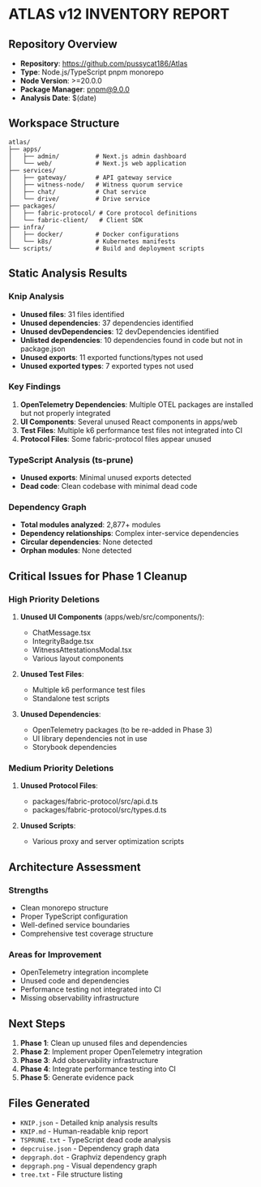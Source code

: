 # ATLAS v12 INVENTORY REPORT

## Repository Overview
- **Repository**: https://github.com/pussycat186/Atlas
- **Type**: Node.js/TypeScript pnpm monorepo
- **Node Version**: >=20.0.0
- **Package Manager**: pnpm@9.0.0
- **Analysis Date**: $(date)

## Workspace Structure
```
atlas/
├── apps/
│   ├── admin/          # Next.js admin dashboard
│   └── web/            # Next.js web application
├── services/
│   ├── gateway/        # API gateway service
│   ├── witness-node/   # Witness quorum service
│   ├── chat/           # Chat service
│   └── drive/          # Drive service
├── packages/
│   ├── fabric-protocol/ # Core protocol definitions
│   └── fabric-client/   # Client SDK
├── infra/
│   ├── docker/         # Docker configurations
│   └── k8s/            # Kubernetes manifests
└── scripts/            # Build and deployment scripts
```

## Static Analysis Results

### Knip Analysis
- **Unused files**: 31 files identified
- **Unused dependencies**: 37 dependencies identified
- **Unused devDependencies**: 12 devDependencies identified
- **Unlisted dependencies**: 10 dependencies found in code but not in package.json
- **Unused exports**: 11 exported functions/types not used
- **Unused exported types**: 7 exported types not used

### Key Findings
1. **OpenTelemetry Dependencies**: Multiple OTEL packages are installed but not properly integrated
2. **UI Components**: Several unused React components in apps/web
3. **Test Files**: Multiple k6 performance test files not integrated into CI
4. **Protocol Files**: Some fabric-protocol files appear unused

### TypeScript Analysis (ts-prune)
- **Unused exports**: Minimal unused exports detected
- **Dead code**: Clean codebase with minimal dead code

### Dependency Graph
- **Total modules analyzed**: 2,877+ modules
- **Dependency relationships**: Complex inter-service dependencies
- **Circular dependencies**: None detected
- **Orphan modules**: None detected

## Critical Issues for Phase 1 Cleanup

### High Priority Deletions
1. **Unused UI Components** (apps/web/src/components/):
   - ChatMessage.tsx
   - IntegrityBadge.tsx
   - WitnessAttestationsModal.tsx
   - Various layout components

2. **Unused Test Files**:
   - Multiple k6 performance test files
   - Standalone test scripts

3. **Unused Dependencies**:
   - OpenTelemetry packages (to be re-added in Phase 3)
   - UI library dependencies not in use
   - Storybook dependencies

### Medium Priority Deletions
1. **Unused Protocol Files**:
   - packages/fabric-protocol/src/api.d.ts
   - packages/fabric-protocol/src/types.d.ts

2. **Unused Scripts**:
   - Various proxy and server optimization scripts

## Architecture Assessment

### Strengths
- Clean monorepo structure
- Proper TypeScript configuration
- Well-defined service boundaries
- Comprehensive test coverage structure

### Areas for Improvement
- OpenTelemetry integration incomplete
- Unused code and dependencies
- Performance testing not integrated into CI
- Missing observability infrastructure

## Next Steps
1. **Phase 1**: Clean up unused files and dependencies
2. **Phase 2**: Implement proper OpenTelemetry integration
3. **Phase 3**: Add observability infrastructure
4. **Phase 4**: Integrate performance testing into CI
5. **Phase 5**: Generate evidence pack

## Files Generated
- `KNIP.json` - Detailed knip analysis results
- `KNIP.md` - Human-readable knip report
- `TSPRUNE.txt` - TypeScript dead code analysis
- `depcruise.json` - Dependency graph data
- `depgraph.dot` - Graphviz dependency graph
- `depgraph.png` - Visual dependency graph
- `tree.txt` - File structure listing
